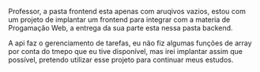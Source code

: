 Professor, a pasta frontend esta apenas com aruqivos vazios, estou com um projeto de implantar 
um frontend para integrar com a materia de Progamação Web, a entrega da sua parte esta nessa pasta
backend.

A api faz o gerenciamento de tarefas, eu não fiz algumas funções de array por conta do tmepo que eu tive 
disponível, mas irei implantar assim que possível, pretendo utilizar esse projeto para continuar meus estudos.